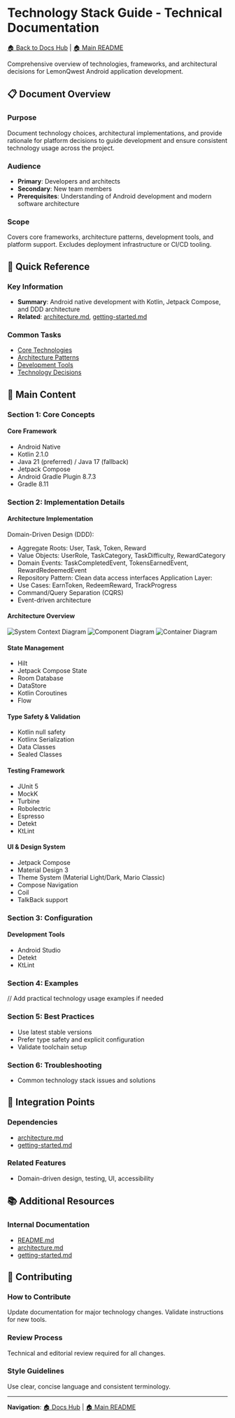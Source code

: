 # Technology Stack Guide - Technical Documentation

[🏠 Back to Docs Hub](README.md) | [🏠 Main README](../README.md)

Comprehensive overview of technologies, frameworks, and architectural decisions for LemonQwest Android application development.

## 📋 Document Overview

### Purpose

Document technology choices, architectural implementations, and provide rationale for platform decisions to guide development and ensure consistent technology usage across the project.

### Audience

- **Primary**: Developers and architects
- **Secondary**: New team members
- **Prerequisites**: Understanding of Android development and modern software architecture

### Scope

Covers core frameworks, architecture patterns, development tools, and platform support. Excludes deployment infrastructure or CI/CD tooling.

## 🎯 Quick Reference

### Key Information

- **Summary**: Android native development with Kotlin, Jetpack Compose, and DDD architecture
- **Related**: [architecture.md](architecture.md), [getting-started.md](getting-started.md)

### Common Tasks

- [Core Technologies](#core-framework)
- [Architecture Patterns](#architecture-implementation)
- [Development Tools](#development-tools)
- [Technology Decisions](#technology-decision-rationale)

## 📖 Main Content

### Section 1: Core Concepts

#### Core Framework

- Android Native
- Kotlin 2.1.0
- Java 21 (preferred) / Java 17 (fallback)
- Jetpack Compose
- Android Gradle Plugin 8.7.3
- Gradle 8.11

### Section 2: Implementation Details

#### Architecture Implementation

Domain-Driven Design (DDD):

- Aggregate Roots: User, Task, Token, Reward
- Value Objects: UserRole, TaskCategory, TaskDifficulty, RewardCategory
- Domain Events: TaskCompletedEvent, TokensEarnedEvent, RewardRedeemedEvent
- Repository Pattern: Clean data access interfaces
Application Layer:
- Use Cases: EarnToken, RedeemReward, TrackProgress
- Command/Query Separation (CQRS)
- Event-driven architecture

#### Architecture Overview

![System Context Diagram](diagrams/c4-context.svg)
![Component Diagram](diagrams/c4-component.svg)
![Container Diagram](diagrams/c4-container.svg)

#### State Management

- Hilt
- Jetpack Compose State
- Room Database
- DataStore
- Kotlin Coroutines
- Flow

#### Type Safety & Validation

- Kotlin null safety
- Kotlinx Serialization
- Data Classes
- Sealed Classes

#### Testing Framework

- JUnit 5
- MockK
- Turbine
- Robolectric
- Espresso
- Detekt
- KtLint

#### UI & Design System

- Jetpack Compose
- Material Design 3
- Theme System (Material Light/Dark, Mario Classic)
- Compose Navigation
- Coil
- TalkBack support

### Section 3: Configuration

#### Development Tools

- Android Studio
- Detekt
- KtLint

### Section 4: Examples

// Add practical technology usage examples if needed

### Section 5: Best Practices

- Use latest stable versions
- Prefer type safety and explicit configuration
- Validate toolchain setup

### Section 6: Troubleshooting

- Common technology stack issues and solutions

## 🔗 Integration Points

### Dependencies

- [architecture.md](architecture.md)
- [getting-started.md](getting-started.md)

### Related Features

- Domain-driven design, testing, UI, accessibility

## 📚 Additional Resources

### Internal Documentation

- [README.md](README.md)
- [architecture.md](architecture.md)
- [getting-started.md](getting-started.md)

## 📝 Contributing

### How to Contribute

Update documentation for major technology changes. Validate instructions for new tools.

### Review Process

Technical and editorial review required for all changes.

### Style Guidelines

Use clear, concise language and consistent terminology.

---

**Navigation**: [🏠 Docs Hub](README.md) | [🏠 Main README](../README.md)
